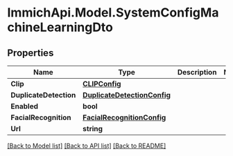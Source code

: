 # ImmichApi.Model.SystemConfigMachineLearningDto

## Properties

Name | Type | Description | Notes
------------ | ------------- | ------------- | -------------
**Clip** | [**CLIPConfig**](CLIPConfig.md) |  | 
**DuplicateDetection** | [**DuplicateDetectionConfig**](DuplicateDetectionConfig.md) |  | 
**Enabled** | **bool** |  | 
**FacialRecognition** | [**FacialRecognitionConfig**](FacialRecognitionConfig.md) |  | 
**Url** | **string** |  | 

[[Back to Model list]](../README.md#documentation-for-models) [[Back to API list]](../README.md#documentation-for-api-endpoints) [[Back to README]](../README.md)

